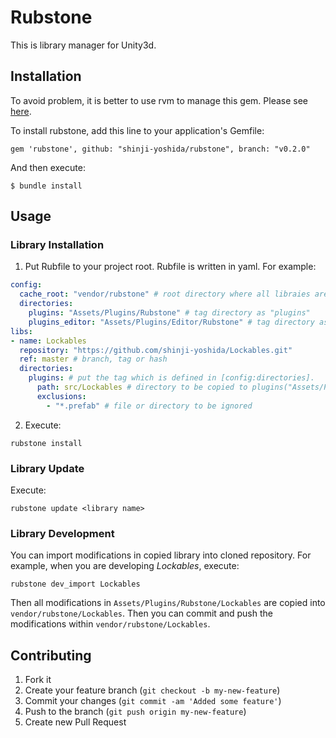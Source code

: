 # Rubstone

This is library manager for Unity3d.

## Installation

To avoid problem, it is better to use rvm to manage this gem.
Please see [here](http://rvm.io/).

To install rubstone, add this line to your application's Gemfile:

    gem 'rubstone', github: "shinji-yoshida/rubstone", branch: "v0.2.0"

And then execute:

    $ bundle install

## Usage

### Library Installation

1. Put Rubfile to your project root. Rubfile is written in yaml. For example:

```yaml
config:
  cache_root: "vendor/rubstone" # root directory where all libraies are cloned into.
  directories:
    plugins: "Assets/Plugins/Rubstone" # tag directory as "plugins"
    plugins_editor: "Assets/Plugins/Editor/Rubstone" # tag directory as "plugins_editor"
libs:
- name: Lockables
  repository: "https://github.com/shinji-yoshida/Lockables.git"
  ref: master # branch, tag or hash
  directories:
    plugins: # put the tag which is defined in [config:directories].
      path: src/Lockables # directory to be copied to plugins("Assets/Plugins/Rubstone")
      exclusions:
        - "*.prefab" # file or directory to be ignored
```

2. Execute:

```
rubstone install
```

### Library Update

Execute:

    rubstone update <library name>

### Library Development

You can import modifications in copied library into cloned repository.
For example, when you are developing *Lockables*, execute:

    rubstone dev_import Lockables

Then all modifications in `Assets/Plugins/Rubstone/Lockables` are copied into `vendor/rubstone/Lockables`.
Then you can commit and push the modifications within `vendor/rubstone/Lockables`.

## Contributing

1. Fork it
2. Create your feature branch (`git checkout -b my-new-feature`)
3. Commit your changes (`git commit -am 'Added some feature'`)
4. Push to the branch (`git push origin my-new-feature`)
5. Create new Pull Request
